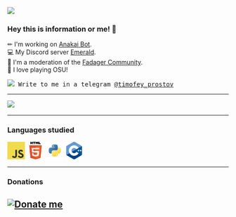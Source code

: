 <img align="left" width="240" src="https://i.imgur.com/yagsfnA.png"> <samp> <br>
### Hey this is information or me! 💎
  
✏ I'm working on [Anakai Bot]. <br>
💻 My Discord server [Emerald]. <br>
💾 I'm a moderation of the [Fadager Community]. <br>
🚀 I love playing OSU! <br> 

  <samp><img src="https://img.icons8.com/color/48/000000/telegram-app--v1.png" width="17"> Write to me in a telegram [@timofey_prostov](https://t.me/timofey_prostov) </samp>

---
  


<a href="https://discord.gg/moscow">
  <img src="http://invidget.switchblade.xyz/moscow" />
</a>
  
---
### **Languages studied**

<img height="40" src="https://raw.githubusercontent.com/github/explore/80688e429a7d4ef2fca1e82350fe8e3517d3494d/topics/javascript/javascript.png">  <img height="40" src="https://raw.githubusercontent.com/github/explore/80688e429a7d4ef2fca1e82350fe8e3517d3494d/topics/html/html.png">  <img height="40" src="https://raw.githubusercontent.com/github/explore/80688e429a7d4ef2fca1e82350fe8e3517d3494d/topics/python/python.png">  <img height="40" src="https://raw.githubusercontent.com/github/explore/80688e429a7d4ef2fca1e82350fe8e3517d3494d/topics/cpp/cpp.png"> 

  
  
[Anakai Bot]: https://bots.server-discord.com/778539613362061312
[Fadager Community]: https://discord.gg/sVucsb9kEP
[Emerald]: https://discord.gg/moscow

  
---
### **Donations**
<a href="https://my.qiwi.com/Tymofei-V9-J46Mkfa" target="_blank"><img src="https://donate.qiwi.com/help/assets/03466e29983ec1c1ce20298c3802251d.svg" alt="Donate me" width="217px" ></a>
---
